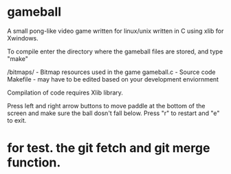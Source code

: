 # gameball
A small pong-like video game written for linux/unix written in C using xlib for Xwindows. 

To compile enter the directory where the gameball files are stored, and type "make"

/bitmaps/ - Bitmap resources used in the game
gameball.c  - Source code
Makefile - may have to be edited based on your development enviornment

Compilation of code requires Xlib library.

Press left and right arrow buttons to move paddle at the bottom of the screen and make sure the ball dosn't fall below. Press "r" to restart and "e" to exit. 

# for test. the git fetch and git merge function.
